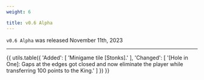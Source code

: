 ```yaml
---
weight: 6

title: v0.6 Alpha
---
```


`v0.6 Alpha` was released November 11th, 2023

----

{{ utils.table({
    'Added': [
        'Minigame tile [Stonks].'
    ],
    'Changed': [
        '[Hole in One]: Gaps at the edges got closed and now eliminate the player while transferring 100 points to the King.'
    ]
}) }}